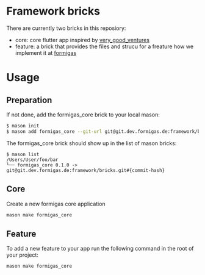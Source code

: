 # Framework bricks

There are currently two bricks in this reposiory:

- core: core flutter app inspired by [very_good_ventures][very_good_ventures_link]
- feature: a brick that provides the files and strucu for a freature how we implement it at [formigas][formigas_link]

[very_good_ventures_link]: https://github.com/VeryGoodOpenSource/very_good_core
[formigas_link]: https://formigas.io

# Usage

## Preparation

If not done, add the formigas_core brick to your local mason:

```sh
$ mason init
$ mason add formigas_core --git-url git@git.dev.formigas.de:framework/bricks.git --git-path core --git-ref develop
```

The formigas_core brick should show up in the list of mason bricks:

```
$ mason list
/Users/User/foo/bar
└── formigas_core 0.1.0 -> git@git.dev.formigas.de:framework/bricks.git#{commit-hash}
```

## Core

Create a new formigas core application

```sh
mason make formigas_core
```

## Feature

To add a new feature to your app run the following command in the root of your project:

```sh
mason make formigas_core
```
